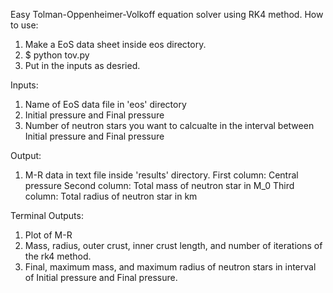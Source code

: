 Easy Tolman-Oppenheimer-Volkoff equation solver using RK4 method.
How to use:
  1. Make a EoS data sheet inside eos directory.
  2. $ python tov.py
  3. Put in the inputs as desried.

Inputs:
  1. Name of EoS data file in 'eos' directory
  2. Initial pressure and Final pressure
  3. Number of neutron stars you want to calcualte in the interval between Initial pressure and Final pressure

Output:
  1. M-R data in text file inside 'results' directory.
   First column: Central pressure
   Second column: Total mass of neutron star in M_0
   Third column: Total radius of neutron star in km

Terminal Outputs:
  1. Plot of M-R
  2. Mass, radius, outer crust, inner crust length, and number of iterations of the rk4 method.
  3. Final, maximum mass, and maximum radius of neutron stars in interval of Initial pressure and Final pressure.
